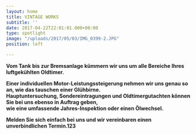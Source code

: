 ```yaml
---
layout: home
title: VINTAGE WORKS
subtitle: ''
date: 2017-04-22T22:01:01.000+00:00
type: spotlight
image: "/uploads/2017/05/03/IMG_0399-2.JPG"
position: left

---
```

**Vom Tank bis zur Bremsanlage kümmern wir uns um alle Bereiche Ihres luftgekühlten Oldtimer.**

**Einer individuellen Motor-Leistungssteigerung nehmen wir uns genau so an, wie das tauschen einer Glühbirne.<br>Hauptuntersuchung, Sondereintragungen und Oldtimergutachten können Sie bei uns ebenso in Auftrag geben,<br>wie eine umfassende Jahres-Inspektion oder einen Ölwechsel.**

**Melden Sie sich einfach bei uns und wir vereinbaren einen unverbindlichen Termin.123**
